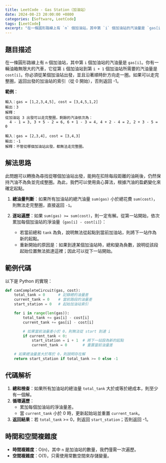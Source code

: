 ```yaml
---
title: LeetCode - Gas Station（加油站）
date: 2024-08-23 20:00:00 +0800
categories: [Software, LeetCode]
tags: [LeetCode] 
excerpt: "在一條圓形路線上有 `n` 個加油站，其中第 `i` 個加油站的汽油量是 `gas[i]`。你有一輛油箱無限大的汽車，它從第 `i` 個加油站到第 `i + 1` 個加油站所需要的汽油量是 `cost[i]`。你必須從某個加油站出發，並且沿著順時針方向走一圈。如果可以走完整圈，返回出發的加油站的索引（從 0 開始），否則返回 -1"
---
```


## 題目描述
在一條圓形路線上有 `n` 個加油站，其中第 `i` 個加油站的汽油量是 `gas[i]`。你有一輛油箱無限大的汽車，它從第 `i` 個加油站到第 `i + 1` 個加油站所需要的汽油量是 `cost[i]`。你必須從某個加油站出發，並且沿著順時針方向走一圈。如果可以走完整圈，返回出發的加油站的索引（從 0 開始），否則返回 -1。

**範例**：

```
輸入：gas = [1,2,3,4,5], cost = [3,4,5,1,2]
輸出：3
解釋：
從加油站 3 出發可以走完整圈，剩餘的汽油依次為：
  4 - 1 = 3, 3 + 5 - 2 = 6, 6 + 1 - 3 = 4, 4 + 2 - 4 = 2, 2 + 3 - 5 = 0
```

```
輸入：gas = [2,3,4], cost = [3,4,3]
輸出：-1
解釋：不管從哪個加油站出發，都無法走完整圈。
```

## 解法思路
此問題可以轉換為尋找從哪個加油站出發，能夠在扣除每段距離的油耗後，仍然保持汽油不為負並完成整圈。為此，我們可以使用貪心算法，根據汽油的盈虧變化來確定起點。

1. **總油量判斷**：如果所有加油站的總汽油量 `sum(gas)` 小於總花費 `sum(cost)`，則無法走完整圈，直接返回 `-1`。
  
2. **逐站遍歷**：如果 `sum(gas) >= sum(cost)`，則一定有解。從第一站開始，依次累加每個加油站的淨油量（`gas[i] - cost[i]`）：
   - 若當前總和 `tank` 為負，說明無法從起點到當前加油站，則將下一站作為新的起點。
   - 重新開始的原因是：如果到達某個加油站時，總和變為負數，說明從該段起始位置無法抵達這裡；因此可以從下一站開始。

## 範例代碼

以下是 Python 的實現：

```python
def canCompleteCircuit(gas, cost):
    total_tank = 0      # 記錄總的油量差
    current_tank = 0    # 當前路段的油量差
    start_station = 0   # 起始加油站索引

    for i in range(len(gas)):
        total_tank += gas[i] - cost[i]
        current_tank += gas[i] - cost[i]

        # 如果當前油量差小於 0，則無法從 start 到達 i
        if current_tank < 0:
            start_station = i + 1  # 將下一站設為新的起點
            current_tank = 0       # 重置當前油量差

    # 如果總油量差大於等於 0，則說明存在解
    return start_station if total_tank >= 0 else -1
```

## 代碼解析
1. **總和檢查**：如果所有加油站的總油量 `total_tank` 大於或等於總成本，則至少有一個解。
2. **循環遍歷**：
   - 累加每個加油站的淨油量差。
   - 當 `current_tank` 小於 0 時，更新起始站並重置 `current_tank`。
3. **返回結果**：若 `total_tank` >= 0，則返回 `start_station`；否則返回 -1。

## 時間和空間複雜度
- **時間複雜度**：O(n)，其中 `n` 是加油站的數量，我們僅需一次遍歷。
- **空間複雜度**：O(1)，只需使用常數空間來存儲變量。
